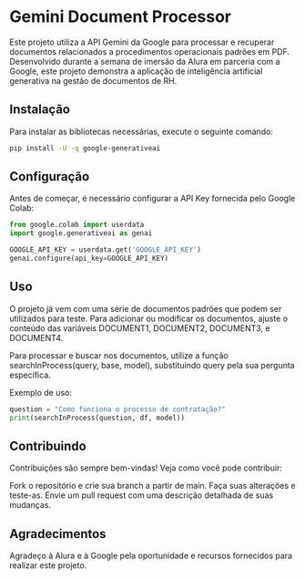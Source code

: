 # Gemini Document Processor

Este projeto utiliza a API Gemini da Google para processar e recuperar documentos relacionados a procedimentos operacionais padrões em PDF. Desenvolvido durante a semana de imersão da Alura em parceria com a Google, este projeto demonstra a aplicação de inteligência artificial generativa na gestão de documentos de RH.

## Instalação

Para instalar as bibliotecas necessárias, execute o seguinte comando:

```bash
pip install -U -q google-generativeai
```

## Configuração
Antes de começar, é necessário configurar a API Key fornecida pelo Google Colab:

```python
from google.colab import userdata
import google.generativeai as genai

GOOGLE_API_KEY = userdata.get('GOOGLE_API_KEY')
genai.configure(api_key=GOOGLE_API_KEY)
```

## Uso
O projeto já vem com uma série de documentos padrões que podem ser utilizados para teste. Para adicionar ou modificar os documentos, ajuste o conteúdo das variáveis DOCUMENT1, DOCUMENT2, DOCUMENT3, e DOCUMENT4.

Para processar e buscar nos documentos, utilize a função searchInProcess(query, base, model), substituindo query pela sua pergunta específica.

Exemplo de uso:

```python
question = "Como funciona o processo de contratação?"
print(searchInProcess(question, df, model))
```

## Contribuindo
Contribuições são sempre bem-vindas! Veja como você pode contribuir:

Fork o repositório e crie sua branch a partir de main.
Faça suas alterações e teste-as.
Envie um pull request com uma descrição detalhada de suas mudanças.

## Agradecimentos
Agradeço à Alura e à Google pela oportunidade e recursos fornecidos para realizar este projeto.
